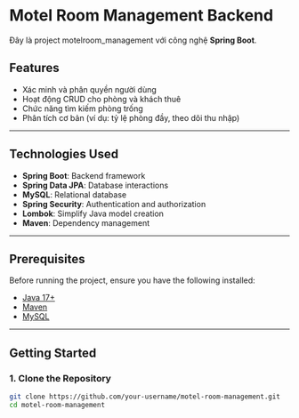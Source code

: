 # Motel Room Management Backend

Đây là project motelroom_management với công nghệ **Spring Boot**.

## Features

- Xác minh và phân quyền người dùng
- Hoạt động CRUD cho phòng và khách thuê
- Chức năng tìm kiếm phòng trống
- Phân tích cơ bản (ví dụ: tỷ lệ phòng đầy, theo dõi thu nhập)

---

## Technologies Used

- **Spring Boot**: Backend framework
- **Spring Data JPA**: Database interactions
- **MySQL**: Relational database
- **Spring Security**: Authentication and authorization
- **Lombok**: Simplify Java model creation
- **Maven**: Dependency management

---

## Prerequisites

Before running the project, ensure you have the following installed:

- [Java 17+](https://www.oracle.com/java/technologies/javase-jdk17-downloads.html)
- [Maven](https://maven.apache.org/download.cgi)
- [MySQL](https://www.mysql.com/downloads/)

---

## Getting Started

### 1. Clone the Repository
```bash
git clone https://github.com/your-username/motel-room-management.git
cd motel-room-management
